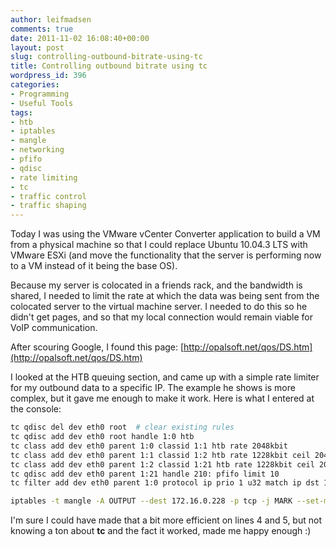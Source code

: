 ```yaml
---
author: leifmadsen
comments: true
date: 2011-11-02 16:08:40+00:00
layout: post
slug: controlling-outbound-bitrate-using-tc
title: Controlling outbound bitrate using tc
wordpress_id: 396
categories:
- Programming
- Useful Tools
tags:
- htb
- iptables
- mangle
- networking
- pfifo
- qdisc
- rate limiting
- tc
- traffic control
- traffic shaping
---
```


Today I was using the VMware vCenter Converter application to build a VM from a physical machine so that I could replace Ubuntu 10.04.3 LTS with VMware ESXi (and move the functionality that the server is performing now to a VM instead of it being the base OS).

Because my server is colocated in a friends rack, and the bandwidth is shared, I needed to limit the rate at which the data was being sent from the colocated server to the virtual machine server. I needed to do this so he didn't get pages, and so that my local connection would remain viable for VoIP communication.

After scouring Google, I found this page: [http://opalsoft.net/qos/DS.htm](http://opalsoft.net/qos/DS.htm)

I looked at the HTB queuing section, and came up with a simple rate limiter for my outbound data to a specific IP. The example he shows is more complex, but it gave me enough to make it work. Here is what I entered at the console:

```bash
tc qdisc del dev eth0 root  # clear existing rules
tc qdisc add dev eth0 root handle 1:0 htb
tc class add dev eth0 parent 1:0 classid 1:1 htb rate 2048kbit
tc class add dev eth0 parent 1:1 classid 1:2 htb rate 1228kbit ceil 2048kbit
tc class add dev eth0 parent 1:2 classid 1:21 htb rate 1228kbit ceil 2048kbit
tc qdisc add dev eth0 parent 1:21 handle 210: pfifo limit 10
tc filter add dev eth0 parent 1:0 protocol ip prio 1 u32 match ip dst 172.16.0.228/32 flowid 1:21

iptables -t mangle -A OUTPUT --dest 172.16.0.228 -p tcp -j MARK --set-mark 21
```

I'm sure I could have made that a bit more efficient on lines 4 and 5, but not knowing a ton about **tc** and the fact it worked, made me happy enough :)
